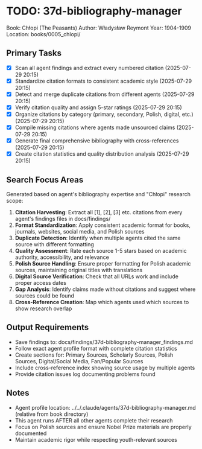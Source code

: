 # TODO: 37d-bibliography-manager
Book: Chłopi (The Peasants)
Author: Władysław Reymont
Year: 1904-1909
Location: books/0005_chlopi/

## Primary Tasks
- [x] Scan all agent findings and extract every numbered citation (2025-07-29 20:15)
- [x] Standardize citation formats to consistent academic style (2025-07-29 20:15)
- [x] Detect and merge duplicate citations from different agents (2025-07-29 20:15)
- [x] Verify citation quality and assign 5-star ratings (2025-07-29 20:15)
- [x] Organize citations by category (primary, secondary, Polish, digital, etc.) (2025-07-29 20:15)
- [x] Compile missing citations where agents made unsourced claims (2025-07-29 20:15)
- [x] Generate final comprehensive bibliography with cross-references (2025-07-29 20:15)
- [x] Create citation statistics and quality distribution analysis (2025-07-29 20:15)

## Search Focus Areas
Generated based on agent's bibliography expertise and "Chłopi" research scope:

1. **Citation Harvesting**: Extract all [1], [2], [3] etc. citations from every agent's findings files in docs/findings/
2. **Format Standardization**: Apply consistent academic format for books, journals, websites, social media, and Polish sources
3. **Duplicate Detection**: Identify when multiple agents cited the same source with different formatting
4. **Quality Assessment**: Rate each source 1-5 stars based on academic authority, accessibility, and relevance
5. **Polish Source Handling**: Ensure proper formatting for Polish academic sources, maintaining original titles with translations
6. **Digital Source Verification**: Check that all URLs work and include proper access dates
7. **Gap Analysis**: Identify claims made without citations and suggest where sources could be found
8. **Cross-Reference Creation**: Map which agents used which sources to show research overlap

## Output Requirements
- Save findings to: docs/findings/37d-bibliography-manager_findings.md
- Follow exact agent profile format with complete citation statistics
- Create sections for: Primary Sources, Scholarly Sources, Polish Sources, Digital/Social Media, Fan/Popular Sources
- Include cross-reference index showing source usage by multiple agents
- Provide citation issues log documenting problems found

## Notes
- Agent profile location: ../../.claude/agents/37d-bibliography-manager.md (relative from book directory)
- This agent runs AFTER all other agents complete their research
- Focus on Polish sources and ensure Nobel Prize materials are properly documented
- Maintain academic rigor while respecting youth-relevant sources